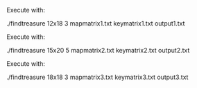 Execute with:

./findtreasure 12x18 3 mapmatrix1.txt keymatrix1.txt output1.txt


Execute with:

./findtreasure 15x20 5 mapmatrix2.txt keymatrix2.txt output2.txt


Execute with:

./findtreasure 18x18 3 mapmatrix3.txt keymatrix3.txt output3.txt
